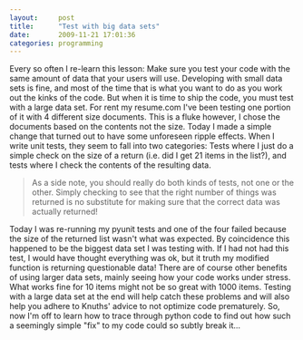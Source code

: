 ```yaml
---
layout:     post
title:      "Test with big data sets"
date:       2009-11-21 17:01:36
categories: programming
---
```

Every so often I re-learn this lesson: Make sure you test your code with the same amount of data that your users will use. Developing with small data sets is fine, and most of the time that is what you want to do as you work out the kinks of the code. But when it is time to ship the code, you must test with a large data set. For rent my resume.com I've been testing one portion of it with 4 different size documents. This is a fluke however, I chose the documents based on the contents not the size. Today I made a simple change that turned out to have some unforeseen ripple effects. When I write unit tests, they seem to fall into two categories: Tests where I just do a simple check on the size of a return (i.e. did I get 21 items in the list?), and tests where I check the contents of the resulting data. 

> As a side note, you should really do both kinds of tests, not one or the other. Simply checking to see that the right number of things was returned is no substitute for making sure that the correct data was actually returned!

Today I was re-running my pyunit tests and one of the four failed because the size of the returned list wasn't what was expected. By coincidence this happened to be the biggest data set I was testing with. If I had not had this test, I would have thought everything was ok, but it truth my modified function is returning questionable data! There are of course other benefits of using larger data sets, mainly seeing how your code works under stress. What works fine for 10 items might not be so great with 1000 items. Testing with a large data set at the end will help catch these problems and will also help you adhere to Knuths' advice to not optimize code prematurely. So, now I'm off to learn how to trace through python code to find out how such a seemingly simple "fix" to my code could so subtly break it...
